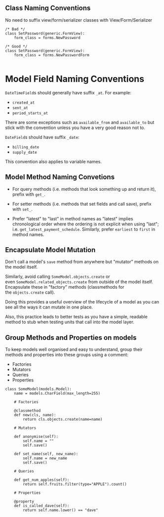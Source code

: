 ## Class Naming Conventions
No need to suffix view/form/serializer classes with View/Form/Serializer
```
/* Bad */
class SetPassword(generic.FormView):
    form_class = forms.NewPassword

/* Good */
class SetPassword(generic.FormView):
    form_class = forms.NewPasswordForm
    
```

# Model Field Naming Conventions
`DateTimeField`s should generally have suffix `_at`. For example:

- `created_at`
- `sent_at`
- `period_starts_at`

There are some exceptions such as `available_from` and `available_to` but stick with the convention unless you have a very good reason not to.

`DateField`s should have suffix `_date`:

- `billing_date`
- `supply_date`

This convention also applies to variable names.

## Model Method Naming Convetions
- For query methods (i.e. methods that look something up and return it), prefix with `get_`.
    
- For setter methods (i.e. methods that set fields and call save), prefix with `set_`.
    
- Prefer "latest" to "last" in method names as "latest" implies chronological order where the ordering is not explicit when using "last"; i.e. `get_latest_payment_schedule`. Similarly, prefer `earliest` to `first` in method names.
## Encapsulate Model Mutation
Don't call a model's `save` method from anywhere but "mutator" methods on the model itself.

Similarly, avoid calling `SomeModel.objects.create` or even `SomeModel.related_objects.create` from outside of the model itself. Encapsulate these in "factory" methods (classmethods for the `objects.create` call).

Doing this provides a useful overview of the lifecycle of a model as you can see all the ways it can mutate in one place.

Also, this practice leads to better tests as you have a simple, readable method to stub when testing units that call into the model layer.

## Group Methods and Properties on models
To keep models well organised and easy to understand, group their methods and properties into these groups using a comment:

- Factories
- Mutators
- Queries
- Properties

```
class SomeModel(models.Model):
    name = models.CharField(max_length=255)

    # Factories

    @classmethod
    def new(cls, name):
        return cls.objects.create(name=name)

    # Mutators

    def anonymise(self):
        self.name = ""
        self.save()

    def set_name(self, new_name):
        self.name = new_name
        self.save()

    # Queries

    def get_num_apples(self):
        return self.fruits.filter(type="APPLE").count()

    # Properties

    @property
    def is_called_dave(self):
        return self.name.lower() == "dave"
```